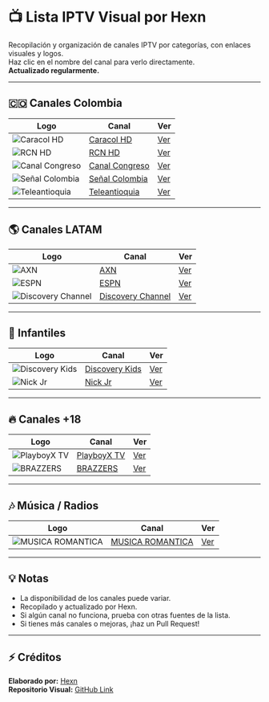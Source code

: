 # 📺 Lista IPTV Visual por Hexn

Recopilación y organización de canales IPTV por categorías, con enlaces visuales y logos.  
Haz clic en el nombre del canal para verlo directamente.  
**Actualizado regularmente.**

---

## 🇨🇴 Canales Colombia

| Logo | Canal | Ver |
|------|-------|-----|
| ![Caracol HD](https://i.postimg.cc/MKxmYKtr/images-2.jpg) | [Caracol HD](http://181.78.7.90:12500/play/a06b/index.m3u8) | [Ver](http://181.78.7.90:12500/play/a06b/index.m3u8) |
| ![RCN HD](https://i.postimg.cc/6q8YJH2m/images.png) | [RCN HD](http://181.78.7.90:12500/play/a06l/index.m3u8) | [Ver](http://181.78.7.90:12500/play/a06l/index.m3u8) |
| ![Canal Congreso](https://i.imgur.com/xyz123.png) | [Canal Congreso](http://181.78.7.90:12500/play/a003/index.m3u8) | [Ver](http://181.78.7.90:12500/play/a003/index.m3u8) |
| ![Señal Colombia](https://i.imgur.com/xyz456.png) | [Señal Colombia](http://181.78.7.90:12500/play/a06e/index.m3u8) | [Ver](http://181.78.7.90:12500/play/a06e/index.m3u8) |
| ![Teleantioquia](https://i.imgur.com/abc123.png) | [Teleantioquia](http://181.78.7.90:12500/play/a0b2/index.m3u8) | [Ver](http://181.78.7.90:12500/play/a0b2/index.m3u8) |

---

## 🌎 Canales LATAM

| Logo | Canal | Ver |
|------|-------|-----|
| ![AXN](http://puu.sh/nvrR5/1bb233b647.png) | [AXN](http://200.113.4.75:7210/play/a022/index.m3u8) | [Ver](http://200.113.4.75:7210/play/a022/index.m3u8) |
| ![ESPN](https://i.imgur.com/DLEFDcv.png) | [ESPN](http://200.113.4.75:7210/play/a00y/index.m3u8) | [Ver](http://200.113.4.75:7210/play/a00y/index.m3u8) |
| ![Discovery Channel](https://i.imgur.com/def456.png) | [Discovery Channel](http://200.113.4.75:7210/play/a00s/index.m3u8) | [Ver](http://200.113.4.75:7210/play/a00s/index.m3u8) |

---

## 🧒 Infantiles

| Logo | Canal | Ver |
|------|-------|-----|
| ![Discovery Kids](https://i.imgur.com/abc123.png) | [Discovery Kids](http://200.113.4.75:7210/play/a004/index.m3u8) | [Ver](http://200.113.4.75:7210/play/a004/index.m3u8) |
| ![Nick Jr](https://i.imgur.com/def456.png) | [Nick Jr](http://200.113.4.75:7210/play/a025/index.m3u8) | [Ver](http://200.113.4.75:7210/play/a025/index.m3u8) |

---

## 🔥 Canales +18

| Logo | Canal | Ver |
|------|-------|-----|
| ![PlayboyX TV](https://upload.wikimedia.org/wikipedia/pt/7/74/Logotipo_da_Playboy_TV.png) | [PlayboyX TV](http://live.redtraffic.xyz/latina.m3u8) | [Ver](http://live.redtraffic.xyz/latina.m3u8) |
| ![BRAZZERS](http://www.tps.uk.com/img/products/120/Brazzers-TV-Viaccess-12-month.jpg) | [BRAZZERS](http://live.redtraffic.xyz/bigtits.m3u8) | [Ver](http://live.redtraffic.xyz/bigtits.m3u8) |

---

## 🎶 Música / Radios

| Logo | Canal | Ver |
|------|-------|-----|
| ![MUSICA ROMANTICA](https://i.imgur.com/musicromantica.png) | [MUSICA ROMANTICA](http://181.78.7.90:12500/play/a0cp/index.m3u8) | [Ver](http://181.78.7.90:12500/play/a0cp/index.m3u8) |

---

## 💡 Notas

- La disponibilidad de los canales puede variar.
- Recopilado y actualizado por Hexn.
- Si algún canal no funciona, prueba con otras fuentes de la lista.
- Si tienes más canales o mejoras, ¡haz un Pull Request!

---

## ⚡ Créditos

**Elaborado por:** [Hexn](https://github.com/hexn)  
**Repositorio Visual:** [GitHub Link]()
